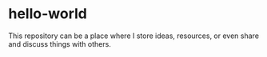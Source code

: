 # hello-world
This repository can be a place where I store ideas, resources, or even share and discuss things with others.
